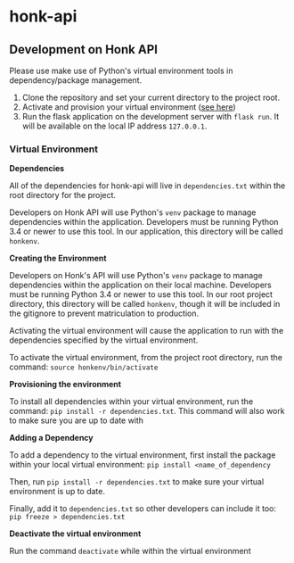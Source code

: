 # honk-api

## Development on Honk API
Please use make use of Python's virtual environment tools in dependency/package management.

1. Clone the repository and set your current directory to the project root.
2. Activate and provision your virtual environment ([see here](#venv))
3. Run the flask application on the development server with `flask run`. It will be available on the local IP address `127.0.0.1`.


### Virtual Environment
<a name=venv></a>
**Dependencies**

All of the dependencies for honk-api will live in `dependencies.txt` within the root directory for the project.


Developers on Honk API will use Python's `venv` package to manage dependencies within the application. Developers must be running Python 3.4 or newer to use this tool. In our application, this directory will be called `honkenv`.

**Creating the Environment**

Developers on Honk's API will use Python's `venv` package to manage dependencies within the application on their local machine. Developers must be running Python 3.4 or newer to use this tool. In our root project directory, this directory will be called `honkenv`, though it will be included in the gitignore to prevent matriculation to production.


Activating the virtual environment will cause the application to run with the dependencies specified by the virtual environment.

To activate the virtual environment, from the project root directory, run the command: `source honkenv/bin/activate`

**Provisioning the environment**

To install all dependencies within your virtual environment, run the command: `pip install -r dependencies.txt`. This command will also work to make sure you are up to date with

**Adding a Dependency**

To add a dependency to the virtual environment, first install the package within your local virtual environment: `pip install <name_of_dependency`


Then, run `pip install -r dependencies.txt` to make sure your virtual environment is up to date.

Finally, add it to `dependencies.txt` so other developers can include it too: `pip freeze > dependencies.txt`

**Deactivate the virtual environment**

Run the command `deactivate` while within the virtual environment
